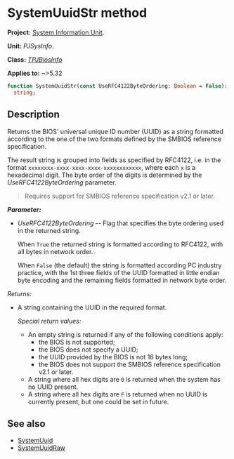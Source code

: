 # SystemUuidStr method

**Project:** [System Information Unit](../API.md).

**Unit:** _PJSysInfo_.

**Class:** _[TPJBiosInfo](./TPJBiosInfo.md)_

**Applies to:** ~>5.32

```pascal
function SystemUuidStr(const UseRFC4122ByteOrdering: Boolean = False):
  string;
```

## Description

Returns the BIOS' universal unique ID number (UUID) as a string formatted according to the one of the two formats defined by the SMBIOS reference specification.

The result string is grouped into fields as specified by RFC4122, i.e. in the format `xxxxxxxx-xxxx-xxxx-xxxx-xxxxxxxxxxxx`, where each `x` is a hexadecimal digit. The byte order of the digits is determined by the _UseRFC4122ByteOrdering_ parameter.

> Requires support for SMBIOS reference specification v2.1 or later.

**_Parameter:_**

* _UseRFC4122ByteOrdering_ -- Flag that specifies the byte ordering used in the returned string. 

    When `True` the returned string is formatted according to RFC4122, with all bytes in network order.
    
    When `False` (the default) the string is formatted according PC industry practice, with the 1st three fields of the UUID formatted in little endian byte encoding and the remaining fields formatted in network byte order.

_Returns:_

* A string containing the UUID in the required format.

    _Special return values:_

    * An empty string is returned if any of the following conditions apply:
        * the BIOS is not supported;
        * the BIOS does not specify a UUID;
        * the UUID provided by the BIOS is not 16 bytes long;
        * the BIOS does not support the SMBIOS reference specification v2.1 or later.
    * A string where all hex digits are `0` is returned when the system has no UUID present.
    * A string where all hex digits are `F` is returned when no UUID is currently present, but one could be set in future.

## See also

* [SystemUuid](./TPJBiosInfo-SystemUuid.md)
* [SystemUuidRaw](./TPJBiosInfo-SystemUuidRaw.md)
